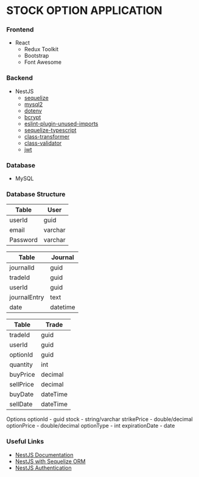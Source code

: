 # STOCK OPTION APPLICATION

### Frontend

* React
  * Redux Toolkit
  * Bootstrap
  * Font Awesome

### Backend

* NestJS
  * [sequelize](https://sequelize.org/) 
  * [mysql2](https://www.npmjs.com/package/mysql2)
  * [dotenv](https://www.npmjs.com/package/dotenv)
  * [bcrypt](https://www.npmjs.com/package/bcrypt)
  * [eslint-plugin-unused-imports](https://www.npmjs.com/package/eslint-plugin-unused-imports)
  * [sequelize-typescript](https://www.npmjs.com/package/sequelize-typescript)
  * [class-transformer](https://www.npmjs.com/package/class-transformer)
  * [class-validator](https://www.npmjs.com/package/class-validator)
  * [jwt](https://www.npmjs.com/package/jsonwebtoken)

### Database

* MySQL

### Database Structure


| Table    | User    |
| -------- | ------- |
| userId   | guid    |
| email    | varchar |
| Password | varchar |


| Table        | Journal  |
| ------------ | -------- |
| journalId    | guid     |
| tradeId      | guid     |
| userId       | guid     |
| journalEntry | text     |
| date         | datetime |


| Table    | Trade   |
|----------|---------|
| tradeId  | guid    |
| userId   | guid    |
| optionId | guid    |
| quantity | int     |
| buyPrice | decimal |
|sellPrice|decimal|
|buyDate|dateTime|
|sellDate|dateTime|



Options
optionId - guid
stock - string/varchar
strikePrice - double/decimal
optionPrice - double/decimal
optionType - int
expirationDate - date



### Useful Links
* [NestJS Documentation](https://docs.nestjs.com/)
* [NestJS with Sequelize ORM](https://thriveread.com/nestjs-sequelize/)
* [NestJS Authentication](https://docs.nestjs.com/security/authentication)
